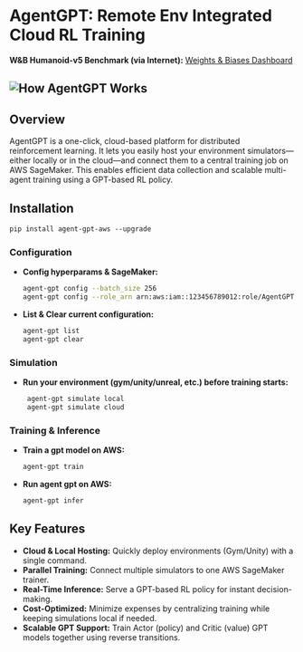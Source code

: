 # AgentGPT: Remote Env Integrated Cloud RL Training

**W&B Humanoid-v5 Benchmark (via Internet):** [Weights & Biases Dashboard](https://wandb.ai/junhopark/agentgpt-beta)

![How AgentGPT Works](https://imgur.com/r4hGxqO.png)
---

## Overview

AgentGPT is a one-click, cloud-based platform for distributed reinforcement learning. It lets you easily host your environment simulators—either locally or in the cloud—and connect them to a central training job on AWS SageMaker. This enables efficient data collection and scalable multi-agent training using a GPT-based RL policy.

## Installation

```markdown
pip install agent-gpt-aws --upgrade
```

### Configuration

- **Config hyperparams & SageMaker:**
  ```bash
  agent-gpt config --batch_size 256
  agent-gpt config --role_arn arn:aws:iam::123456789012:role/AgentGPTSageMakerRole
  ```
- **List & Clear current configuration:**
  ```bash
  agent-gpt list
  agent-gpt clear
  ```

### Simulation

- **Run your environment (gym/unity/unreal, etc.) before training starts:**   
  ```bash
   agent-gpt simulate local
   agent-gpt simulate cloud
  ```

### Training & Inference

- **Train a gpt model on AWS:**
  ```bash
  agent-gpt train
  ```

- **Run agent gpt on AWS:**
  ```bash
  agent-gpt infer
  ```

## Key Features

- **Cloud & Local Hosting:** Quickly deploy environments (Gym/Unity) with a single command.
- **Parallel Training:** Connect multiple simulators to one AWS SageMaker trainer.
- **Real-Time Inference:** Serve a GPT-based RL policy for instant decision-making.
- **Cost-Optimized:** Minimize expenses by centralizing training while keeping simulations local if needed.
- **Scalable GPT Support:** Train Actor (policy) and Critic (value) GPT models together using reverse transitions.
